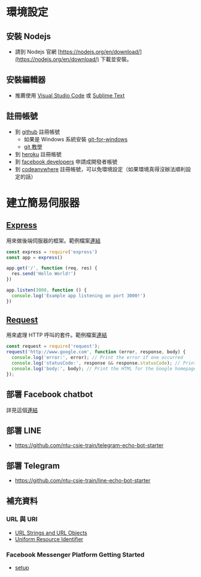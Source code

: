 # 環境設定
## 安裝 Nodejs
  * 請到 Nodejs 官網 [https://nodejs.org/en/download/](https://nodejs.org/en/download/) 下載並安裝。

## 安裝編輯器
  * 推薦使用 [Visual Studio Code](https://code.visualstudio.com/) 或 [Sublime Text](https://www.sublimetext.com/)
## 註冊帳號
  * 到 [github](https://www.github.com) 註冊帳號
    * 如果是 Windows 系統安裝 [git-for-windows](https://git-for-windows.github.io/)
    * [git 教學](https://git-scm.com/book/zh-tw/v1/%E9%96%8B%E5%A7%8B)
  * 到 [heroku](https://www.heroku.com) 註冊帳號
  * 到 [facebook developers](https://developers.facebook.com) 申請成開發者帳號
  * 到 [codeanywhere](https://codeanywhere.com/) 註冊帳號，可以免環境設定（如果環境真得沒辦法順利設定的話）

# 建立簡易伺服器
## [Express](https://expressjs.com/) 
用來做後端伺服器的框架。範例檔案[連結](https://github.com/ntu-csie-train/chatbot-class/tree/master/examples/express)
```javascript
const express = require('express')
const app = express()

app.get('/', function (req, res) {
  res.send('Hello World!')
})

app.listen(3000, function () {
  console.log('Example app listening on port 3000!')
})
```

## [Request](https://github.com/request/request)
用來處理 HTTP 呼叫的套件。範例檔案[連結](https://github.com/ntu-csie-train/chatbot-class/tree/master/examples/request)
```javascript
const request = require('request');
request('http://www.google.com', function (error, response, body) {
  console.log('error:', error); // Print the error if one occurred
  console.log('statusCode:', response && response.statusCode); // Print the response status code if a response was received
  console.log('body:', body); // Print the HTML for the Google homepage.
});
```

## 部署 Facebook chatbot
  詳見這個[連結](./deploy_fb_chatbot.md)

## 部署 LINE
  * https://github.com/ntu-csie-train/telegram-echo-bot-starter

## 部署 Telegram
  * https://github.com/ntu-csie-train/line-echo-bot-starter

## 補充資料
 ### URL 與 URI 
  * [URL Strings and URL Objects](https://nodejs.org/api/url.html)
  * [Uniform Resource Identifier](https://en.wikipedia.org/wiki/Uniform_Resource_Identifier)
 ### Facebook Messenger Platform Getting Started
  * [setup](https://developers.facebook.com/docs/messenger-platform/guides/setup)